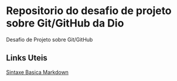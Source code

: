 # Repositorio do desafio de projeto sobre Git/GitHub da Dio
Desafio de Projeto sobre Git/GitHub
## Links Uteis
[Sintaxe Basica Markdown](https://www.markdownguide.org/basic-syntax/)
